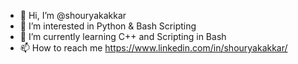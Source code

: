 - 👋 Hi, I’m @shouryakakkar
- 👀 I’m interested in Python & Bash Scripting
- 🌱 I’m currently learning C++ and Scripting in Bash
- 📫 How to reach me https://www.linkedin.com/in/shouryakakkar/

<!---
shouryakakkar/shouryakakkar is a ✨ special ✨ repository because its `README.md` (this file) appears on your GitHub profile.
You can click the Preview link to take a look at your changes.
--->
